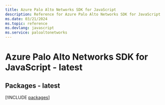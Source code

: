 ```yaml
---
title: Azure Palo Alto Networks SDK for JavaScript
description: Reference for Azure Palo Alto Networks SDK for JavaScript
ms.date: 03/21/2024
ms.topic: reference
ms.devlang: javascript
ms.service: paloaltonetworks
---
```

# Azure Palo Alto Networks SDK for JavaScript - latest
## Packages - latest
[!INCLUDE [packages](palo-alto-networks-index.md)]